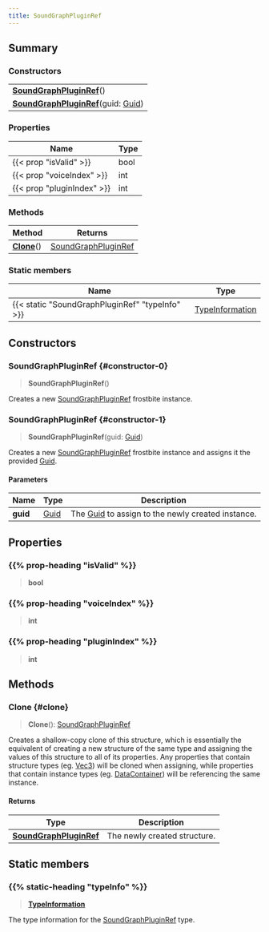 ```yaml
---
title: SoundGraphPluginRef
---
```


## Summary

### Constructors

|  |
| --- |
| **[SoundGraphPluginRef](#constructor-0)**() |
| **[SoundGraphPluginRef](#constructor-1)**(guid: [Guid](/vext/ref/shared/type/guid)) |

### Properties

| Name | Type |
| ---- | ---- |
| {{< prop "isValid" >}} | bool |
| {{< prop "voiceIndex" >}} | int |
| {{< prop "pluginIndex" >}} | int |

### Methods

| Method | Returns |
| ------ | ------- |
| **[Clone](#clone)**() | [SoundGraphPluginRef](/vext/ref/fb/soundgraphpluginref) |

### Static members

| Name | Type |
| ---- | ---- |
| {{< static "SoundGraphPluginRef" "typeInfo" >}} | [TypeInformation](/vext/ref/shared/type/typeinformation) |

## Constructors

### SoundGraphPluginRef {#constructor-0}

> **SoundGraphPluginRef**()

Creates a new [SoundGraphPluginRef](/vext/ref/fb/soundgraphpluginref) frostbite instance.

### SoundGraphPluginRef {#constructor-1}

> **SoundGraphPluginRef**(guid: [Guid](/vext/ref/shared/type/guid))

Creates a new [SoundGraphPluginRef](/vext/ref/fb/soundgraphpluginref) frostbite instance and assigns it the provided [Guid](/vext/ref/shared/type/guid).

#### Parameters

| Name | Type | Description |
| ---- | ---- | ----------- |
| **guid** | [Guid](/vext/ref/shared/type/guid) | The [Guid](/vext/ref/shared/type/guid) to assign to the newly created instance. |

## Properties

### {{% prop-heading "isValid" %}}

> **bool**

### {{% prop-heading "voiceIndex" %}}

> **int**

### {{% prop-heading "pluginIndex" %}}

> **int**

## Methods

### Clone {#clone}

> **Clone**(): [SoundGraphPluginRef](/vext/ref/fb/soundgraphpluginref)

Creates a shallow-copy clone of this structure, which is essentially the equivalent of creating a new structure of the same type and assigning the values of this structure to all of its properties. Any properties that contain structure types (eg. [Vec3](/vext/ref/shared/type/vec3)) will be cloned when assigning, while properties that contain instance types (eg. [DataContainer](/vext/ref/shared/type/datacontainer)) will be referencing the same instance.

#### Returns

| Type | Description |
| ---- | ----------- |
| **[SoundGraphPluginRef](/vext/ref/fb/soundgraphpluginref)** | The newly created structure. |

## Static members

### {{% static-heading "typeInfo" %}}

> **[TypeInformation](/vext/ref/shared/type/typeinformation)**

The type information for the [SoundGraphPluginRef](/vext/ref/fb/soundgraphpluginref) type.

